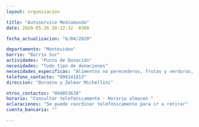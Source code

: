 ```yaml
---
layout: organizacion

title: "Autoservice Mediomundo"
date: 2020-05-26 20:22:32 -0300

fecha_actualizacion: "6/04/2020"

departamento: "Montevideo"
barrio: "Barrio Sur"
actividades: "Punto de Donación"
necesidades: "Todo tipo de donaciones"
necesidades_especificas: "Alimentos no perecederos, frutas y verduras, carne, productos sanitarios (tapabocas, guantes, alcohol en gel, detergente,etc), recipientes o tuppers"
telefono_contacto: "098141813"
direccion: "Durazno y Zelmar Michellini"

otros_contactos: "094053638"
horario: "Consultar telefónicamente - Horario almacen "
aclaraciones: "Se puede coordinar telefónicamente para ir a retirar"
cuenta_bancaria: ""

---
```

